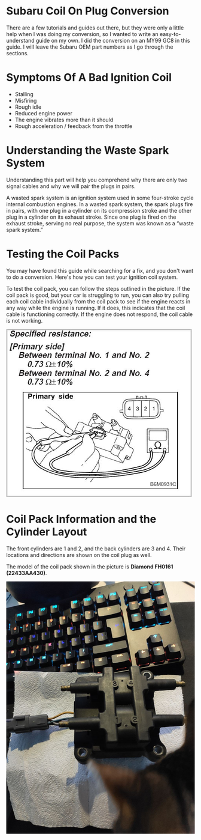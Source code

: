 # Subaru Coil On Plug Conversion

There are a few tutorials and guides out there, but they were only a little help when I was doing my conversion, so I wanted to write an easy-to-understand guide on my own. I did the conversion on an MY99 GC8 in this guide. I will leave the Subaru OEM part numbers as I go through the sections.

# Symptoms Of A Bad Ignition Coil

  * Stalling
  * Misfiring
  * Rough idle
  * Reduced engine power
  * The engine vibrates more than it should
  * Rough acceleration / feedback from the throttle

# Understanding the Waste Spark System

Understanding this part will help you comprehend why there are only two signal cables and why we will pair the plugs in pairs.

A wasted spark system is an ignition system used in some four-stroke cycle internal combustion engines. In a wasted spark system, the spark plugs fire in pairs, with one plug in a cylinder on its compression stroke and the other plug in a cylinder on its exhaust stroke. Since one plug is fired on the exhaust stroke, serving no real purpose, the system was known as a “waste spark system.”

# Testing the Coil Packs

You may have found this guide while searching for a fix, and you don't want to do a conversion. Here's how you can test your ignition coil system.

To test the coil pack, you can follow the steps outlined in the picture. If the coil pack is good, but your car is struggling to run, you can also try pulling each coil cable individually from the coil pack to see if the engine reacts in any way while the engine is running. If it does, this indicates that the coil cable is functioning correctly. If the engine does not respond, the coil cable is not working.

![alt text](https://raw.githubusercontent.com/mishka/SubaruCoilOnPlugConversion/main/TestingTheCoil.jpg "Guide from the manual.")

# Coil Pack Information and the Cylinder Layout

The front cylinders are 1 and 2, and the back cylinders are 3 and 4. Their locations and directions are shown on the coil plug as well.

The model of the coil pack shown in the picture is **Diamond FH0161 (22433AA430)**.

![alt text](https://raw.githubusercontent.com/mishka/SubaruCoilOnPlugConversion/main/OldCoilPackTopView.jpg "Cylinder layout as shown on the coil pack.")
